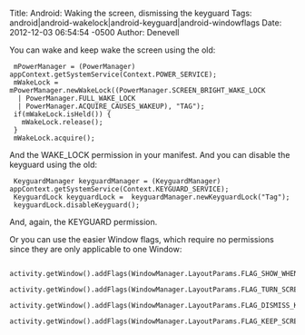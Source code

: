 Title: Android: Waking the screen, dismissing the keyguard
Tags: android|android-wakelock|android-keyguard|android-windowflags
 Date: 2012-12-03 06:54:54 -0500 
Author: Denevell


You can wake and keep wake the screen using the old:

     mPowerManager = (PowerManager) appContext.getSystemService(Context.POWER_SERVICE);
     mWakeLock = mPowerManager.newWakeLock((PowerManager.SCREEN_BRIGHT_WAKE_LOCK 
      | PowerManager.FULL_WAKE_LOCK 
      | PowerManager.ACQUIRE_CAUSES_WAKEUP), "TAG");
     if(mWakeLock.isHeld()) {
       mWakeLock.release();
     }
     mWakeLock.acquire();

And the WAKE_LOCK permission in your manifest. And you can disable the keyguard using the old:

     KeyguardManager keyguardManager = (KeyguardManager) appContext.getSystemService(Context.KEYGUARD_SERVICE); 
     KeyguardLock keyguardLock =  keyguardManager.newKeyguardLock("Tag");
     keyguardLock.disableKeyguard();

And, again, the KEYGUARD permission.

Or you can use the easier Window flags, which require no permissions since they are only applicable to one Window:

     activity.getWindow().addFlags(WindowManager.LayoutParams.FLAG_SHOW_WHEN_LOCKED);
     activity.getWindow().addFlags(WindowManager.LayoutParams.FLAG_TURN_SCREEN_ON);
     activity.getWindow().addFlags(WindowManager.LayoutParams.FLAG_DISMISS_KEYGUARD);
     activity.getWindow().addFlags(WindowManager.LayoutParams.FLAG_KEEP_SCREEN_ON);
